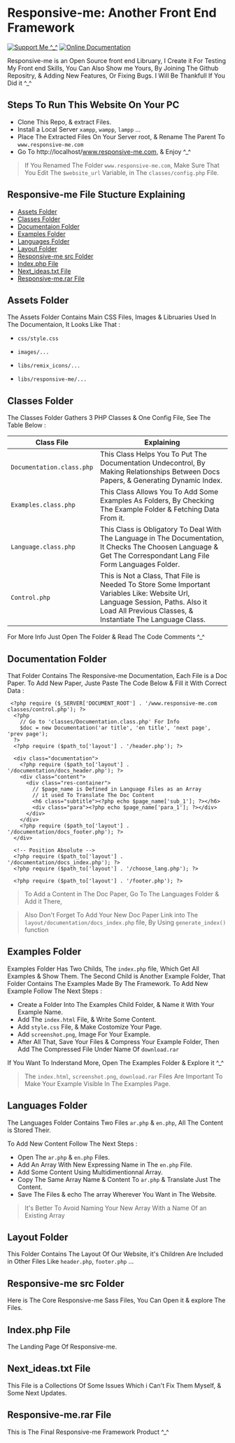 # Responsive-me: Another Front End Framework

[![Support Me ^_^](https://img.shields.io/badge/-Suport%20Me%20On%20Patreon-success)](https://www.patreon.com/elhoub_brahim)
[![Online Documentation](https://img.shields.io/badge/-Online%20Documentation-important)](http://responsive-me.epizy.com/www.responsive-me.com/)

Responsive-me is an Open Source front end Libruary, I Create it For Testing My Front end Skills, You Can Also Show me Yours, By Joining The Github Repositry, & Adding New Features, Or Fixing Bugs. I Will Be Thankfull If You Did it ^_^

## Steps To Run This Website On Your PC

- Clone This Repo, & extract Files.
- Install a Local Server `xampp`, `wampp`, `lampp` ...
- Place The Extracted Files On Your Server root, & Rename The Parent To `www.responsive-me.com` 
- Go To http://localhost/www.responsive-me.com, & Enjoy ^_^

> If You Renamed The Folder `www.responsive-me.com`, Make Sure That You Edit The `$website_url` Variable, in The `classes/config.php` File.

## Responsive-me File Stucture Explaining
  - [Assets Folder](#assets-folder)
  - [Classes Folder](#classes-folder)
  - [Documentaion Folder](#documentation-folder)
  - [Examples Folder](#examples-folder)
  - [Languages Folder](#languages-folder)
  - [Layout Folder](#layout-folder)
  - [Responsive-me src Folder](#responsive-me-src-folder)
  - [Index.php File](#indexphp-file)
  - [Next_ideas.txt File](#next_ideastxt-file)
  - [Responsive-me.rar File](#responsive-merar-file)

## Assets Folder

The Assets Folder Contains Main CSS Files, Images & Libruaries Used In The Documentaion, It Looks Like That :

- `css/style.css`

- `images/...`

- `libs/remix_icons/...`

- `libs/responsive-me/...`

## Classes Folder

The Classes Folder Gathers 3 PHP Classes & One Config File, See The Table Below :

Class File                | Explaining
-------------             | -------------
`Documentation.class.php` | This Class Helps You To Put The Documentation Undecontrol, By Making Relationships Between Docs Papers, & Generating Dynamic Index.
`Examples.class.php`      | This Class Allows You To Add Some Examples As Folders, By Checking The Example Folder & Fetching Data From it.
`Language.class.php`      | This Class is Obligatory To Deal With The Language in The Documentation, It Checks The Choosen Language & Get The Correspondant Lang File Form Languages Folder.
`Control.php`             | This is Not a Class, That File is Needed To Store Some Important Variables Like: Website Url, Language Session, Paths. Also it Load All Previous Classes, & Instantiate The Language Class.

For More Info Just Open The Folder & Read The Code Comments ^_^

## Documentation Folder

That Folder Contains The Responsive-me Documentation, Each File is a Doc Paper.
To Add New Paper, Juste Paste The Code Below & Fill it With Correct Data :

```
 <?php require ($_SERVER['DOCUMENT_ROOT'] . '/www.responsive-me.com classes/control.php'); ?>
  <?php 
    // Go to 'classes/Documentation.class.php' For Info 
    $doc = new Documentation('ar title', 'en title', 'next page', 'prev page');
  ?>
  <?php require ($path_to['layout'] . '/header.php'); ?>

  <div class="documentation">
    <?php require ($path_to['layout'] . '/documentation/docs_header.php'); ?>
    <div class="content">
      <div class="res-container">
        // $page_name is Defined in Language Files as an Array
        // it used To Translate The Doc Content
        <h6 class="subtitle"><?php echo $page_name['sub_1']; ?></h6>
        <div class="para"><?php echo $page_name['para_1']; ?></div>
      </div>
    </div>
    <?php require ($path_to['layout'] . '/documentation/docs_footer.php'); ?>
  </div>

  <!-- Position Absolute -->
  <?php require ($path_to['layout'] . '/documentation/docs_index.php'); ?>
  <?php require ($path_to['layout'] . '/choose_lang.php'); ?>

  <?php require ($path_to['layout'] . '/footer.php'); ?>
```

> To Add a Content in The Doc Paper, Go To The Languages Folder & Add it There,

> Also Don't Forget To Add Your New Doc Paper Link into The `layout/documentation/docs_index.php` file, By Using `generate_index()` function

## Examples Folder
Examples Folder Has Two Childs, The `index.php` file, Which Get All Examples & Show Them.
The Second Child is Another Example Folder, That Folder Contains The Examples Made By The Framework.
To Add New Example Follow The Next Steps :

- Create a Folder Into The Examples Child Folder, & Name it With Your Example Name.
- Add The `index.html` File, & Write Some Content.
- Add `style.css` File, & Make Costomize Your Page.
- Add `screenshot.png`, Image For Your Example.
- After All That, Save Your Files & Compress Your Example Folder, Then Add The Compressed File Under Name Of `download.rar`

If You Want To Inderstand More, Open The Examples Folder & Explore it ^_^

> The `index.html`, `screenshot.png`, `download.rar` Files Are Important To Make Your Example Visible In The Examples Page. 

## Languages Folder

The Languages Folder Contains Two Files `ar.php` & `en.php`, All The Content is Stored Their.

To Add New Content Follow The Next Steps :

- Open The `ar.php` & `en.php` Files.
- Add An Array With New Expressing Name in The `en.php` File.
- Add Some Content Using Multidimentionnal Array.
- Copy The Same Array Name & Content To `ar.php` & Translate Just The Content.
- Save The Files & echo The array Wherever You Want in The Website.

> It's Better To Avoid Naming Your New Array With a Name Of an Existing Array

## Layout Folder

This Folder Contains The Layout Of Our Website, it's Children Are Included in Other Files Like `header.php`, `footer.php` ...

## Responsive-me src Folder

Here is The Core Responsive-me Sass Files, You Can Open it & explore The Files.

## Index.php File

The Landing Page Of Responsive-me.

## Next_ideas.txt File

This File is a Collections Of Some Issues Which i Can't Fix Them Myself, & Some Next Updates.

## Responsive-me.rar File

This is The Final Responsive-me Framework Product ^_^
